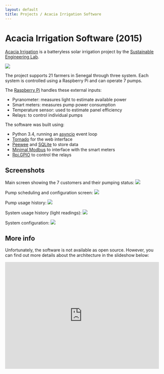 ```yaml
---
layout: default
title: Projects / Acacia Irrigation Software
---
```


# Acacia Irrigation Software (2015)

[Acacia Irrigation](http://acaciairrigation.org/) is a batteryless solar irrigation project by the [Sustainable Engineering Lab](http://sel.columbia.edu/). 

![](/images/projects_acacia1.png)

The project supports 21 farmers in Senegal through three system. Each system is controlled using a Raspberry Pi and can operate 7 pumps.

The [Raspberry Pi](https://www.raspberrypi.org/) handles these external inputs:

- Pyranometer: measures light to estimate available power
- Smart meters: measures pump power consumption
- Temperature sensor: used to estimate panel efficiency
- Relays: to control individual pumps

The software was built using:

- Python 3.4, running an [asyncio](https://docs.python.org/3/library/asyncio.html) event loop
- [Tornado](http://www.tornadoweb.org/en/stable/) for the web interface
- [Peewee](https://peewee.readthedocs.org/en/latest/) and [SQLite](https://www.sqlite.org/) to store data
- [Minimal Modbus](https://minimalmodbus.readthedocs.org/en/master/) to interface with the smart meters
- [Rpi.GPIO](https://pypi.python.org/pypi/RPi.GPIO) to control the relays


## Screenshots

Main screen showing the 7 customers and their pumping status:
![](/images/projects_acacia1.png)

Pump scheduling and configuration screen:
![](/images/projects_acacia2.png)

Pump usage history:
![](/images/projects_acacia3.png)

System usage history (light readings):
![](/images/projects_acacia4.png)

System configuration:
![](/images/projects_acacia5.png)


## More info

Unfortunately, the software is not available as open source. However, you can find out more details about the architecture in the slideshow below:

<iframe src="https://docs.google.com/presentation/d/1JQqUMmQ65hfCj_aRvTwB-pCWMtYcjA2sYlBB83bqfG0/embed?start=false&loop=false&delayms=3000" frameborder="0" width="100%" height="350" allowfullscreen="true" mozallowfullscreen="true" webkitallowfullscreen="true"></iframe>

